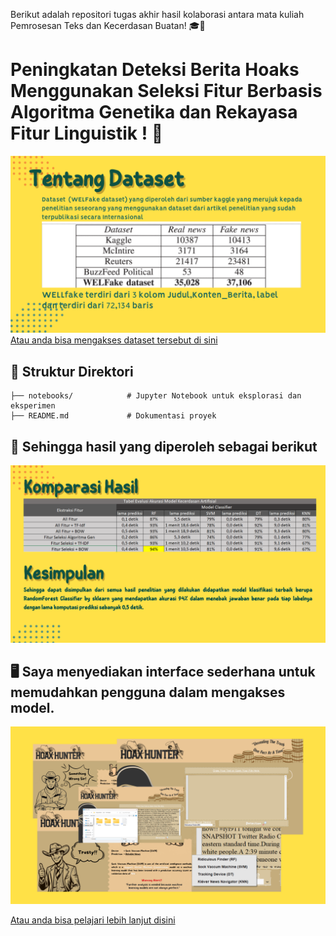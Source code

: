 Berikut adalah repositori tugas akhir hasil kolaborasi antara mata kuliah Pemrosesan Teks dan Kecerdasan Buatan! 🎓🤖 
# Peningkatan Deteksi Berita Hoaks Menggunakan Seleksi Fitur Berbasis Algoritma Genetika dan Rekayasa Fitur Linguistik ! 🎉

![oi](images/Kelompok%208.png)
[Atau anda bisa mengakses dataset tersebut di sini](https://www.kaggle.com/datasets/saurabhshahane/fake-news-classification)


## 📂 **Struktur Direktori**
```plaintext
├── notebooks/            # Jupyter Notebook untuk eksplorasi dan eksperimen
├── README.md             # Dokumentasi proyek
```

## 🎯 **Sehingga hasil yang diperoleh sebagai berikut**
![oi](images/Kelompok%208%20(1).png)

## 🖥️ **Saya menyediakan interface sederhana untuk memudahkan pengguna dalam mengakses model.**
![oi](images/interface.png)

[Atau anda bisa pelajari lebih lanjut disini](https://www.canva.com/design/DAFxe8sUzhI/jIRJe5M9S1kbJdI2gVxpxw/editutm_content=DAFxe8sUzhI&utm_campaign=designshare&utm_medium=link2&utm_source=sharebutton)


